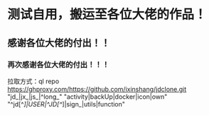 # 测试自用，搬运至各位大佬的作品！
## 感谢各位大佬的付出！！
### 再次感谢各位大佬的付出！！！
拉取方式：ql repo https://ghproxy.com/https://github.com/ixinshang/jdclone.git "jd_|jx_|js_|^long_" "activity|backUp|docker|icon|own" "^jd[^_]|USER|^JD[^_]|sign_|utils|function"